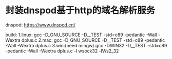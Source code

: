 # 封装dnspod基于http的域名解析服务
dnspod: https://www.dnspod.cn/

build:
1.linux:
    gcc -D_GNU_SOURCE -D__TEST -std=c89 -pedantic -Wall -Wextra dplus.c
2.mac:
    gcc -D_GNU_SOURCE -D__TEST -std=c89 -pedantic -Wall -Wextra dplus.c
3.win:(need mingw)
    gcc -DWIN32 -D__TEST -std=c89 -pedantic -Wall -Wextra dplus.c -l wsock32 -lWs2_32
